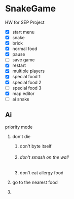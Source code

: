 # SnakeGame
HW for SEP Project

- [x] start menu
- [x] snake
- [x] brick
- [x] normal food
- [x] pause
- [ ] save game
- [x] restart
- [x] multiple players
- [x] special food 1
- [x] special food 2
- [ ] special food 3
- [x] map editor
- [ ] ai snake

## Ai

priority mode

1. don't die

   1. don't byte itself

   2. ###### don't smash on the wall

   3. don't eat allergy food

2. go to the nearest food

3. 
